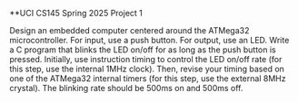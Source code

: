 **UCI CS145 Spring 2025 Project 1

Design an embedded computer centered around the ATMega32 microcontroller. 
For input, use a push button. For output, use an LED. Write a C program that blinks the LED on/off for as long as the push button is pressed. 
Initially, use instruction timing to control the LED on/off rate (for this step, use the internal 1MHz clock). 
Then, revise your timing based on one of the ATMega32 internal timers (for this step, use the external 8MHz crystal). The blinking rate should be 500ms on and 500ms off.
